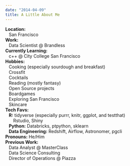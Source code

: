 ```yaml
---
date: "2014-04-09"
title: A Little About Me
---
```


__Location:__  
&ensp; San Francisco  
__Work:__  
&ensp; Data Scientist @ Brandless  
__Currently Learning:__  
&ensp; c++ @ City College San Francisco  
__Hobbies:__  
&ensp; Cooking (especially sourdough and breakfast)  
&ensp; Crossfit  
&ensp; Cocktails  
&ensp; Reading (mostly fantasy)  
&ensp; Open Source projects  
&ensp; Boardgames  
&ensp; Exploring San Francisco  
&ensp; Skincare  
__Tech Favs:__  
&ensp; __R:__  tidyverse (especially purrr, knitr, ggplot, and testthat)  
&ensp;&ensp;&ensp; Rstudio, Shiny  
&ensp; __Python:__ Databricks, ptpython, sklearn  
&ensp; __Data Engineering:__ Redshift, Airflow, Astronomer, pgcli  
__Pronouns:__ He/Him  
__Previous Work:__  
&ensp; Data Analyst @ MasterClass  
&ensp; Data Science Consulting  
&ensp; Director of Operations @ Piazza
